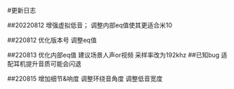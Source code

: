 #更新日志

##20220812
增强虚拟低音；
调整内部eq值使其更适合米10

##220812
优化版本号
调整eq值

##220813
优化内部eq值
建议场景人声or视频
采样率改为192khz
##已知bug
适配耳机提升音质可能会闪退

##220815
增加细节&响度
调整环绕音角度
调整低音宽度
